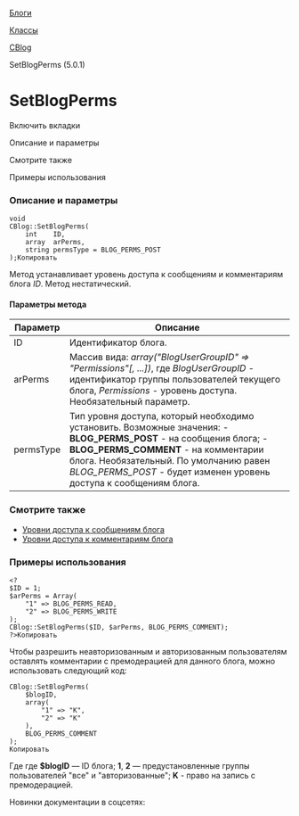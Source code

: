[Блоги](/api_help/blogs/index.php)

[Классы](/api_help/blogs/classes/index.php)

[CBlog](/api_help/blogs/classes/cblog/index.php)

SetBlogPerms (5.0.1)

SetBlogPerms
============

Включить вкладки

Описание и параметры

Смотрите также

Примеры использования

### Описание и параметры

```
void
CBlog::SetBlogPerms(
	int    ID,
	array  arPerms,
	string permsType = BLOG_PERMS_POST
);Копировать
```

Метод устанавливает уровень доступа к сообщениям и комментариям блога *ID*. Метод нестатический.

#### Параметры метода

| Параметр | Описание |
| --- | --- |
| ID | Идентификатор блога. |
| arPerms | Массив вида: *array("BlogUserGroupID" => "Permissions"[, ...])*, где   *BlogUserGroupID* - идентификатор группы пользователей текущего блога,  *Permissions* - уровень доступа. Необязательный параметр. |
| permsType | Тип уровня доступа, который необходимо установить. Возможные значения: - **BLOG\_PERMS\_POST** - на сообщения блога; - **BLOG\_PERMS\_COMMENT** - на комментарии блога.    Необязательный. По умолчанию равен *BLOG\_PERMS\_POST* - будет изменен уровень доступа к сообщениям блога. |

### Смотрите также

* [Уровни доступа к сообщениям блога](/api_help/blogs/constant.php#pperms)
* [Уровни доступа к комментариям блога](/api_help/blogs/constant.php#)

### Примеры использования

```
<?
$ID = 1;
$arPerms = Array(
	"1" => BLOG_PERMS_READ,
	"2" => BLOG_PERMS_WRITE
);
CBlog::SetBlogPerms($ID, $arPerms, BLOG_PERMS_COMMENT);
?>Копировать
```

Чтобы разрешить неавторизованным и авторизованным пользователям оставлять комментарии с премодерацией для данного блога, можно использовать следующий код:

```
CBlog::SetBlogPerms(
	$blogID,
	array(
		"1" => "K",
		"2" => "K"   
	),
	BLOG_PERMS_COMMENT
);
Копировать
```

Где где **$blogID** — ID блога; **1**, **2** — предустановленные группы пользователей "все" и "авторизованные"; **K** - право на запись с премодерацией.

Новинки документации в соцсетях: